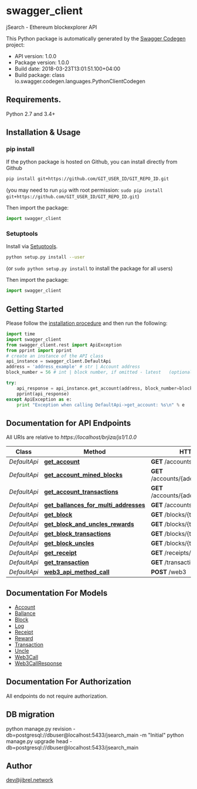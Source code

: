 # swagger_client
jSearch - Ethereum blockexplorer API

This Python package is automatically generated by the [Swagger Codegen](https://github.com/swagger-api/swagger-codegen) project:

- API version: 1.0.0
- Package version: 1.0.0
- Build date: 2018-03-23T13:01:51.100+04:00
- Build package: class io.swagger.codegen.languages.PythonClientCodegen

## Requirements.

Python 2.7 and 3.4+

## Installation & Usage
### pip install

If the python package is hosted on Github, you can install directly from Github

```sh
pip install git+https://github.com/GIT_USER_ID/GIT_REPO_ID.git
```
(you may need to run `pip` with root permission: `sudo pip install git+https://github.com/GIT_USER_ID/GIT_REPO_ID.git`)

Then import the package:
```python
import swagger_client 
```

### Setuptools

Install via [Setuptools](http://pypi.python.org/pypi/setuptools).

```sh
python setup.py install --user
```
(or `sudo python setup.py install` to install the package for all users)

Then import the package:
```python
import swagger_client
```

## Getting Started

Please follow the [installation procedure](#installation--usage) and then run the following:

```python
import time
import swagger_client
from swagger_client.rest import ApiException
from pprint import pprint
# create an instance of the API class
api_instance = swagger_client.DefaultApi
address = 'address_example' # str | Account address
block_number = 56 # int | block number, if omitted - latest   (optional)

try:
    api_response = api_instance.get_account(address, block_number=block_number)
    pprint(api_response)
except ApiException as e:
    print "Exception when calling DefaultApi->get_account: %s\n" % e

```

## Documentation for API Endpoints

All URIs are relative to *https://localhost/brjiza/js1/1.0.0*

Class | Method | HTTP request | Description
------------ | ------------- | ------------- | -------------
*DefaultApi* | [**get_account**](docs/DefaultApi.md#get_account) | **GET** /accounts/{address} | 
*DefaultApi* | [**get_account_mined_blocks**](docs/DefaultApi.md#get_account_mined_blocks) | **GET** /accounts/{address}/mined_blocks | 
*DefaultApi* | [**get_account_transactions**](docs/DefaultApi.md#get_account_transactions) | **GET** /accounts/{address}/transactions | 
*DefaultApi* | [**get_ballances_for_multi_addresses**](docs/DefaultApi.md#get_ballances_for_multi_addresses) | **GET** /accounts/ballances | 
*DefaultApi* | [**get_block**](docs/DefaultApi.md#get_block) | **GET** /blocks/{tag} | 
*DefaultApi* | [**get_block_and_uncles_rewards**](docs/DefaultApi.md#get_block_and_uncles_rewards) | **GET** /blocks/{tag}/rewards | 
*DefaultApi* | [**get_block_transactions**](docs/DefaultApi.md#get_block_transactions) | **GET** /blocks/{tag}/transactions | 
*DefaultApi* | [**get_block_uncles**](docs/DefaultApi.md#get_block_uncles) | **GET** /blocks/{tag}/uncles | 
*DefaultApi* | [**get_receipt**](docs/DefaultApi.md#get_receipt) | **GET** /receipts/{txhash} | 
*DefaultApi* | [**get_transaction**](docs/DefaultApi.md#get_transaction) | **GET** /transactions/{txhash} | 
*DefaultApi* | [**web3_api_method_call**](docs/DefaultApi.md#web3_api_method_call) | **POST** /web3 | 


## Documentation For Models

 - [Account](docs/Account.md)
 - [Ballance](docs/Ballance.md)
 - [Block](docs/Block.md)
 - [Log](docs/Log.md)
 - [Receipt](docs/Receipt.md)
 - [Reward](docs/Reward.md)
 - [Transaction](docs/Transaction.md)
 - [Uncle](docs/Uncle.md)
 - [Web3Call](docs/Web3Call.md)
 - [Web3CallResponse](docs/Web3CallResponse.md)


## Documentation For Authorization

 All endpoints do not require authorization.

## DB migration
python manage.py revision -db=postgresql://dbuser@localhost:5433/jsearch_main -m "Initial"
python manage.py upgrade head -db=postgresql://dbuser@localhost:5433/jsearch_main


## Author

dev@jibrel.network

